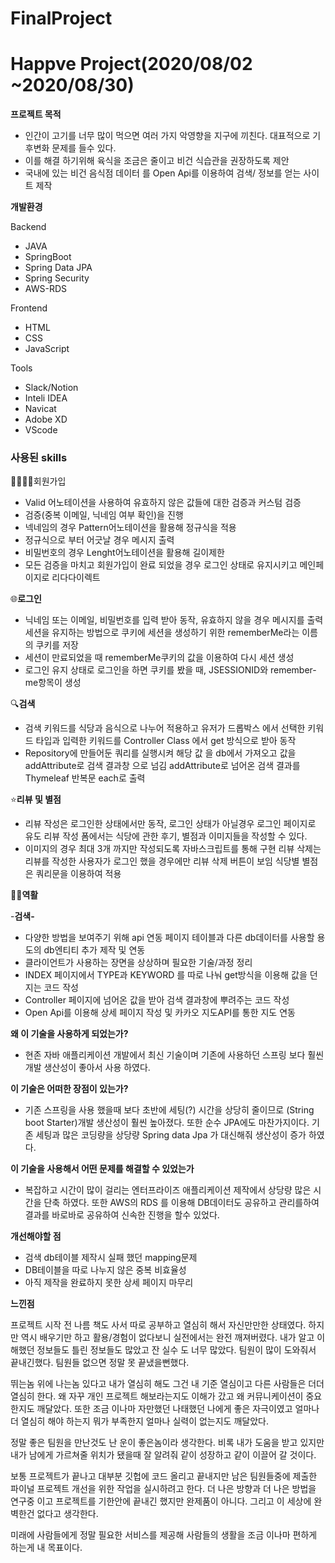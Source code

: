 # FinalProject

# **Happve Project(2020/08/02 ~2020/08/30)**



**프로젝트 목적**

- 인간이 고기를 너무 많이 먹으면 여러 가지 악영향을 지구에 끼친다. 대표적으로 기후변화 문제를 들수 있다.
- 이를 해결 하기위해 육식을 조금은 줄이고 비건 식습관을 권장하도록 제안
- 국내에 있는 비건 음식점 데이터 를 Open Api를 이용하여 검색/ 정보를 얻는 사이트 제작



**개발환경**

Backend

- JAVA
- SpringBoot
- Spring Data JPA
- Spring Security
- AWS-RDS

Frontend

- HTML
- CSS
- JavaScript

Tools

- Slack/Notion
- Inteli IDEA
- Navicat
- Adobe XD
- VScode

### **사용된 skills**

👨‍👨‍👧‍👧회원가입

- Valid 어노테이션을 사용하여 유효하지 않은 값들에 대한 검증과 커스텀 검증
- 검증(중복 이메일, 닉네임 여부 확인)을 진행 
- 넥네임의 경우 Pattern어노테이션을 활용해 정규식을 적용
- 정규식으로 부터 어긋날 경우 메시지 출력 
- 비밀번호의 경우 Lenght어노테이션을 활용해 길이제한
- 모든 검증을 마치고 회원가입이 완료 되었을 경우 로그인 상태로 유지시키고 메인페이지로 리다다이렉트

🌐**로그인**

- 닉네임 또는 이메일, 비밀번호를 입력 받아 동작, 유효하지 않을 경우 메시지를 출력  세션을 유지하는 방법으로 쿠키에 세션을 생성하기 위한 rememberMe라는 이름의 쿠키를 저장
- 세션이 만료되었을 때 rememberMe쿠키의 값을 이용하여 다시 세션 생성
- 로그인 유지 상태로 로그인을 하면 쿠키를 봤을 때, JSESSIONID와 remember-me항목이 생성

🔍**검색**

- 검색 키워드를 식당과 음식으로 나누어 적용하고 유저가 드롭박스 에서  선택한 키워드 타입과 입력한 키워드를 Controller Class 에서 get 방식으로 받아 동작
- Repository에 만들어둔 쿼리를 실행시켜 해당 값 을 db에서 가져오고 값을 addAttribute로 검색 결과창 으로 넘김 
addAttribute로 넘어온 검색 결과를 Thymeleaf 반복문 each로 출력

⭐**리뷰 및 별점**

- 리뷰 작성은 로그인한 상태에서만 동작, 로그인 상태가 아닐경우 로그인 페이지로 유도  리뷰 작성 폼에서는 식당에 관한 후기, 별점과 이미지들을 작성할 수 있다.
- 이미지의 경우 최대 3개 까지만 작성되도록 자바스크립트를 통해 구현  리뷰 삭제는 리뷰를 작성한 사용자가 로그인 했을 경우에만 리뷰 삭제 
버튼이 보임 식당별 별점은 쿼리문을 이용하여 적용

🧏‍♂️**역활**

   -**검색-**

- 다양한 방법을 보여주기 위해 api 연동 페이지 테이블과 다른 db데이터를 사용할 용도의 db엔티티 추가 제작 및 연동
- 클라이언트가 사용하는 장면을 상상하며 필요한 기술/과정 정리
- INDEX 페이지에서 TYPE과 KEYWORD 를 따로 나눠 get방식을 이용해 값을 던지는 코드 작성
- Controller 페이지에 넘어온 값을 받아 검색 결과창에 뿌려주는 코드 작성
- Open Api를 이용해 상세 페이지 작성 및 카카오 지도API를 통한 지도 연동

**왜 이 기술을 사용하게 되었는가?**

- 현존 자바 애플리케이션 개발에서 최신 기술이며 기존에 사용하던 스프링 보다 훨씬 개발 생산성이 좋아서 사용 하였다.

**이 기술은 어떠한 장점이 있는가?**

- 기존 스프링을 사용 했을때 보다 초반에 세팅(?)  시간을 상당히 줄이므로 (String boot Starter)개발 생산성이 훨씬 높아졌다. 또한 순수 JPA에도 마찬가지이다. 기존 세팅과 많은 코딩량을 상당량 Spring data Jpa 가 대신해줘 생산성이 증가 하였다.

**이 기술을 사용해서 어떤 문제를 해결할 수 있었는가**

- 복잡하고 시간이 많이 걸리는 엔터프라이즈 애플리케이션 제작에서 상당량 많은 시간을 단축 하였다. 또한 AWS의 RDS 를 이용해 DB데이터도 공유하고 관리를하여 결과를 바로바로 공유하여 신속한 진행을 할수 있었다.

**개선해야할 점**

- 검색 db테이블 제작시 실패 했던 mapping문제
- DB테이블을 따로 나누지 않은 중복 비효율성
- 아직 제작을 완료하지 못한 상세 페이지 마무리

**느낀점**

프로젝트 시작 전 나름 책도 사서 따로 공부하고 열심히 해서 자신만만한 상태였다. 하지만 역시 배우기만 하고 활용/경험이 없다보니 실전에서는 완전 깨져버렸다. 내가 알고 이해했던 정보들도 틀린 정보들도 많았고 잔 실수 도 너무 많았다. 팀원이 많이 도와줘서  끝내긴했다. 팀원들 없으면 정말 못 끝냈을뻔했다.

뛰는놈 위에 나는놈 있다고 내가 열심히 해도 그건 내 기준 열심이고 다른 사람들은 더더 열심히 한다. 왜 자꾸 개인 프로젝트 해보라는지도 이해가 갔고 왜 커뮤니케이션이 중요한지도 깨달았다. 또한 조금 이나마 자만했던 나태했던 나에게 좋은 자극이였고 얼마나 더 열심히 해야 하는지 뭐가 부족한지 얼마나 실력이 없는지도 깨달았다. 

정말 좋은 팀원을 만난것도 난 운이 좋은놈이라 생각한다. 비록 내가 도움을 받고 있지만 내가 남에게 가르쳐줄 위치가 됐을때   잘 알려줘 같이 성장하고 같이 이끌어 갈 것이다.

보통 프로젝트가 끝나고 대부분 깃헙에 코드 올리고 끝내지만 남은 팀원들중에 제출한 파이널 프로젝트 개선을 위한 작업을 실시하려고 한다. 더 나은 방향과 더 나은 방법을 연구중 이고 프로젝트를 기한안에 끝내긴 했지만 완제품이 아니다. 그리고 이 세상에 완벽한건 없다고 생각한다.

미래에 사람들에게 정말 필요한 서비스를 제공해 사람들의 생활을 조금 이나마 편하게 하는게 내 목표이다.
